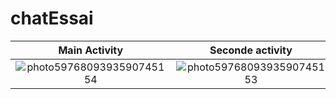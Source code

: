 # chatEssai


Main Activity            |  Seconde activity          |  Tree Activity          |  Foor Activity          |  Five Activity
:-------------------------:|:-------------------------:|:------------------------:|:------------------------:|:------------------------
![photo5976809393590745154](https://user-images.githubusercontent.com/70212296/163806099-16b0be0f-906a-4ffc-9c95-48b500b44805.jpg)|![photo5976809393590745153](https://user-images.githubusercontent.com/70212296/163807440-e7aaf8eb-1ae0-4574-b148-810ee04dbe19.jpg)|![photo5976809393590745156 (1)](https://user-images.githubusercontent.com/70212296/163806125-b47a5eb2-93bc-4a94-93c9-24dc8fd049c2.jpg)|![photo5976809393590745155](https://user-images.githubusercontent.com/70212296/163807623-a6b6eea4-5349-4a2f-8187-3008b6d74a02.jpg)|![photo5976809393590745152](https://user-images.githubusercontent.com/70212296/163807679-59a33ee2-c3cf-4c84-8360-3189f24a417c.jpg)









